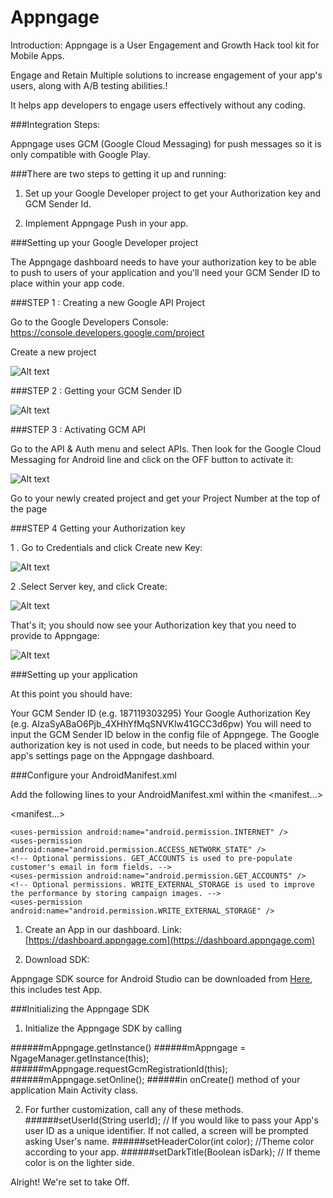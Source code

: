 # Appngage

Introduction: Appngage is a User Engagement and Growth Hack tool kit for Mobile Apps.

Engage and Retain Multiple solutions to increase engagement of your app's users, along with A/B testing abilities.!

It helps app developers to engage users effectively without any coding.

###Integration Steps:

Appngage uses GCM (Google Cloud Messaging) for push messages so it is only compatible with Google Play.

###There are two steps to getting it up and running:

1.	Set up your Google Developer project to get your Authorization key and GCM Sender Id.

2.	Implement Appngage Push in your app.

###Setting up your Google Developer project

The Appngage dashboard needs to have your authorization key to be able to push to users of your application and you'll need your GCM Sender ID to place within your app code.

###STEP 1 : 
Creating a new Google API Project

Go to the Google Developers Console: https://console.developers.google.com/project

Create a new project

![Alt text](https://github.com/Espertosys-Labs-Pvt-Ltd/Appngage/blob/master/images/step1.jpg?raw=true "Optional Title")

###STEP 2 :
Getting your GCM Sender ID

![Alt text](https://github.com/Espertosys-Labs-Pvt-Ltd/Appngage/blob/master/images/step2.jpg?raw=true "Optional Title")

###STEP 3 :
Activating GCM API

Go to the API & Auth menu and select APIs. Then look for the Google Cloud Messaging for Android line and click on the OFF button to activate it:

![Alt text](https://github.com/Espertosys-Labs-Pvt-Ltd/Appngage/blob/master/images/step3.jpg?raw=true "Optional Title")

Go to your newly created project and get your Project Number at the top of the page

###STEP 4 
Getting your Authorization key

   1 . Go to Credentials and click Create new Key:

   ![Alt text](https://github.com/Appngage/appngage-sdk-integration/blob/master/images/step4.jpg?raw=true "Optional Title")

   2 .Select Server key, and click Create:

   ![Alt text](https://github.com/Appngage/appngage-sdk-integration/blob/master/images/step5.jpg?raw=true "Optional Title")

That's it; you should now see your Authorization key that you need to provide to Appngage:

![Alt text](https://github.com/Espertosys-Labs-Pvt-Ltd/Appngage/blob/master/images/step6.jpg?raw=true "Optional Title")


###Setting up your application

At this point you should have:

Your GCM Sender ID (e.g. 187119303295)
Your Google Authorization Key (e.g. AIzaSyABaO6Pjb_4XHhYfMqSNVKlw41GCC3d6pw)
You will need to input the GCM Sender ID below in the config file of Appngege. The Google authorization key is not used in code, 
but needs to be placed within your app's settings page on the Appngage dashboard.


###Configure your AndroidManifest.xml

Add the following lines to your AndroidManifest.xml within the <manifest...>


<manifest...>

   <uses-sdk android:minSdkVersion="8" android:targetSdkVersion="19" />

    <uses-permission android:name="android.permission.INTERNET" />
    <uses-permission android:name="android.permission.ACCESS_NETWORK_STATE" />  
    <!-- Optional permissions. GET_ACCOUNTS is used to pre-populate customer's email in form fields. -->
    <uses-permission android:name="android.permission.GET_ACCOUNTS" />
    <!-- Optional permissions. WRITE_EXTERNAL_STORAGE is used to improve the performance by storing campaign images. -->
    <uses-permission android:name="android.permission.WRITE_EXTERNAL_STORAGE" />

1. Create an App in our dashboard. Link: [https://dashboard.appngage.com](https://dashboard.appngage.com)

2. Download SDK:

Appngage SDK source for Android Studio can be downloaded from [Here](https://dashboard.appngage.com/documentation), this includes test App.


###Initializing the Appngage SDK

1)  Initialize the Appngage SDK by calling 

######mAppngage.getInstance()
######mAppngage = NgageManager.getInstance(this);
######mAppngage.requestGcmRegistrationId(this);
######mAppngage.setOnline();
######in onCreate() method of your application Main Activity class.
   
2)  For further customization, call any of these methods.
######setUserId(String userId);
// If you would like to pass your App's user ID as a unique identifier. If not called, a screen will be prompted asking User's name.
######setHeaderColor(int color);
//Theme color according to your app.
######setDarkTitle(Boolean isDark);
// If theme color is on the lighter side.

Alright!
We're set to take Off.

